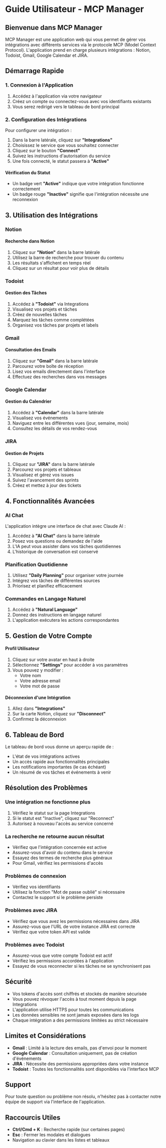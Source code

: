 
# Guide Utilisateur - MCP Manager

## Bienvenue dans MCP Manager

MCP Manager est une application web qui vous permet de gérer vos intégrations avec différents services via le protocole MCP (Model Context Protocol). L'application prend en charge plusieurs intégrations : Notion, Todoist, Gmail, Google Calendar et JIRA.

## Démarrage Rapide

### 1. Connexion à l'Application

1. Accédez à l'application via votre navigateur
2. Créez un compte ou connectez-vous avec vos identifiants existants
3. Vous serez redirigé vers le tableau de bord principal

### 2. Configuration des Intégrations

Pour configurer une intégration :

1. Dans la barre latérale, cliquez sur **"Integrations"**
2. Choisissez le service que vous souhaitez connecter
3. Cliquez sur le bouton **"Connect"**
4. Suivez les instructions d'autorisation du service
5. Une fois connecté, le statut passera à **"Active"**

#### Vérification du Statut

- Un badge vert **"Active"** indique que votre intégration fonctionne correctement
- Un badge rouge **"Inactive"** signifie que l'intégration nécessite une reconnexion

## 3. Utilisation des Intégrations

### Notion

#### Recherche dans Notion
1. Cliquez sur **"Notion"** dans la barre latérale
2. Utilisez la barre de recherche pour trouver du contenu
3. Les résultats s'affichent en temps réel
4. Cliquez sur un résultat pour voir plus de détails

### Todoist

#### Gestion des Tâches
1. Accédez à **"Todoist"** via Integrations
2. Visualisez vos projets et tâches
3. Créez de nouvelles tâches
4. Marquez les tâches comme complétées
5. Organisez vos tâches par projets et labels

### Gmail

#### Consultation des Emails
1. Cliquez sur **"Gmail"** dans la barre latérale
2. Parcourez votre boîte de réception
3. Lisez vos emails directement dans l'interface
4. Effectuez des recherches dans vos messages

### Google Calendar

#### Gestion du Calendrier
1. Accédez à **"Calendar"** dans la barre latérale
2. Visualisez vos événements
3. Naviguez entre les différentes vues (jour, semaine, mois)
4. Consultez les détails de vos rendez-vous

### JIRA

#### Gestion de Projets
1. Cliquez sur **"JIRA"** dans la barre latérale
2. Parcourez vos projets et tableaux
3. Visualisez et gérez vos issues
4. Suivez l'avancement des sprints
5. Créez et mettez à jour des tickets

## 4. Fonctionnalités Avancées

### AI Chat

L'application intègre une interface de chat avec Claude AI :

1. Accédez à **"AI Chat"** dans la barre latérale
2. Posez vos questions ou demandez de l'aide
3. L'IA peut vous assister dans vos tâches quotidiennes
4. L'historique de conversation est conservé

### Planification Quotidienne

1. Utilisez **"Daily Planning"** pour organiser votre journée
2. Intégrez vos tâches de différentes sources
3. Priorisez et planifiez efficacement

### Commandes en Langage Naturel

1. Accédez à **"Natural Language"**
2. Donnez des instructions en langage naturel
3. L'application exécutera les actions correspondantes

## 5. Gestion de Votre Compte

#### Profil Utilisateur

1. Cliquez sur votre avatar en haut à droite
2. Sélectionnez **"Settings"** pour accéder à vos paramètres
3. Vous pouvez y modifier :
   - Votre nom
   - Votre adresse email
   - Votre mot de passe

#### Déconnexion d'une Intégration

1. Allez dans **"Integrations"**
2. Sur la carte Notion, cliquez sur **"Disconnect"**
3. Confirmez la déconnexion

## 6. Tableau de Bord

Le tableau de bord vous donne un aperçu rapide de :
- L'état de vos intégrations actives
- Un accès rapide aux fonctionnalités principales
- Les notifications importantes (le cas échéant)
- Un résumé de vos tâches et événements à venir

## Résolution des Problèmes

### Une intégration ne fonctionne plus

1. Vérifiez le statut sur la page Integrations
2. Si le statut est "Inactive", cliquez sur "Reconnect"
3. Autorisez à nouveau l'accès au service concerné

### La recherche ne retourne aucun résultat

- Vérifiez que l'intégration concernée est active
- Assurez-vous d'avoir du contenu dans le service
- Essayez des termes de recherche plus généraux
- Pour Gmail, vérifiez les permissions d'accès

### Problèmes de connexion

- Vérifiez vos identifiants
- Utilisez la fonction "Mot de passe oublié" si nécessaire
- Contactez le support si le problème persiste

### Problèmes avec JIRA

- Vérifiez que vous avez les permissions nécessaires dans JIRA
- Assurez-vous que l'URL de votre instance JIRA est correcte
- Vérifiez que votre token API est valide

### Problèmes avec Todoist

- Assurez-vous que votre compte Todoist est actif
- Vérifiez les permissions accordées à l'application
- Essayez de vous reconnecter si les tâches ne se synchronisent pas

## Sécurité

- Vos tokens d'accès sont chiffrés et stockés de manière sécurisée
- Vous pouvez révoquer l'accès à tout moment depuis la page Integrations
- L'application utilise HTTPS pour toutes les communications
- Les données sensibles ne sont jamais exposées dans les logs
- Chaque intégration a des permissions limitées au strict nécessaire

## Limites et Considérations

- **Gmail** : Limité à la lecture des emails, pas d'envoi pour le moment
- **Google Calendar** : Consultation uniquement, pas de création d'événements
- **JIRA** : Nécessite des permissions appropriées dans votre instance
- **Todoist** : Toutes les fonctionnalités sont disponibles via l'interface MCP

## Support

Pour toute question ou problème non résolu, n'hésitez pas à contacter notre équipe de support via l'interface de l'application.

## Raccourcis Utiles

- **Ctrl/Cmd + K** : Recherche rapide (sur certaines pages)
- **Esc** : Fermer les modales et dialogues
- Navigation au clavier dans les listes et tableaux

